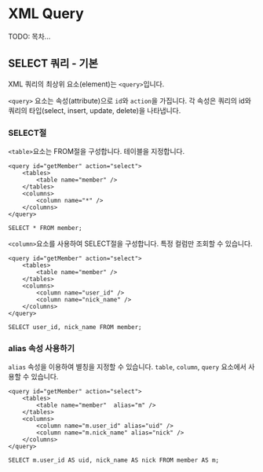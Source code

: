 # XML Query

<!-- index start -->
TODO: 목차...
<!-- index end -->

## SELECT 쿼리 - 기본

XML 쿼리의 최상위 요소(element)는 `<query>`입니다.

`<query>` 요소는 속성(attribute)으로 `id`와 `action`을 가집니다. 각 속성은 쿼리의 id와 쿼리의 타입(select, insert, update, delete)을 나타냅니다.


### SELECT절

`<table>`요소는 FROM절을 구성합니다. 테이블을 지정합니다.

```
<query id="getMember" action="select">
    <tables>
        <table name="member" />
    </tables>
    <columns>
        <column name="*" />
    </columns>
</query>
```

```
SELECT * FROM member;
```

`<column>`요소를 사용하여 SELECT절을 구성합니다. 특정 컬럼만 조회할 수 있습니다.

```
<query id="getMember" action="select">
    <tables>
        <table name="member" />
    </tables>
    <columns>
        <column name="user_id" />
        <column name="nick_name" />
    </columns>
</query>
```

```
SELECT user_id, nick_name FROM member;
```

### alias 속성 사용하기

`alias` 속성을 이용하여 별칭을 지정할 수 있습니다. `table`, `column`, `query` 요소에서 사용할 수 있습니다.


```
<query id="getMember" action="select">
    <tables>
        <table name="member"  alias="m" />
    </tables>
    <columns>
        <column name="m.user_id" alias="uid" />
        <column name="m.nick_name" alias="nick" />
    </columns>
</query>
```

```
SELECT m.user_id AS uid, nick_name AS nick FROM member AS m;
```
